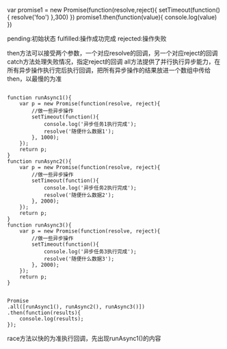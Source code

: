 var promise1 = new Promise(function(resolve,reject){
	setTimeout(function(){
	resolve('foo')
	},300)
})
promise1.then(function(value){
	console.log(value)
})

pending:初始状态
fulfilled:操作成功完成
rejected:操作失败


then方法可以接受两个参数，一个对应resolve的回调，另一个对应reject的回调
catch方法处理失败情况，指定reject的回调
all方法提供了并行执行异步能力，在所有异步操作执行完后执行回调，把所有异步操作的结果放进一个数组中传给then，以最慢的为准
```

function runAsync1(){
    var p = new Promise(function(resolve, reject){
        //做一些异步操作
        setTimeout(function(){
            console.log('异步任务1执行完成');
            resolve('随便什么数据1');
        }, 1000);
    });
    return p;            
}
function runAsync2(){
    var p = new Promise(function(resolve, reject){
        //做一些异步操作
        setTimeout(function(){
            console.log('异步任务2执行完成');
            resolve('随便什么数据2');
        }, 2000);
    });
    return p;            
}
function runAsync3(){
    var p = new Promise(function(resolve, reject){
        //做一些异步操作
        setTimeout(function(){
            console.log('异步任务3执行完成');
            resolve('随便什么数据3');
        }, 2000);
    });
    return p;            
}


Promise
.all([runAsync1(), runAsync2(), runAsync3()])
.then(function(results){
    console.log(results);
});
```

race方法以快的为准执行回调，先出现runAsync1()的内容